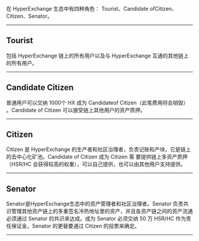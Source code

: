 在 HyperExchange 生态中有四种角色： Tourist、Candidate ofCitizen、Citizen、Senator。

---

## Tourist

包括 HyperExchange 链上的所有用户以及与 HyperExchange 互通的其他链上的所有用户。

---

## Candidate Citizen

普通用户可以交纳 1000个 HX 成为 Candidateof Citizen（此笔费用将会销毁） 。Candidate of Citizen 可以接受链上其他用户的资产质押。

---

## Citizen

Citizen 是 HyperExchange 的生产者和社区治理者，负责记账和产块，它是链上的去中心化矿池。Candidate of Citizen 成为 Citizen 需
要提供链上多资产质押（HSR/HC 会获得较高的权重），可以自己提供，也可以由其他用户支持提供。

---

## Senator

Senator是HyperExchange生态中的资产管理者和社区治理者。Senator 负责共识管理其他资产链上的多重签名冷热地址里的资产，并且各资产链之间的资产流通必须通过 Senator 的共识来达成。成为 Senator 必须交纳 50 万 HSR/HC 作为责任保证金，Senator 的更替要通过 Citizen 的投票来确定。

---

